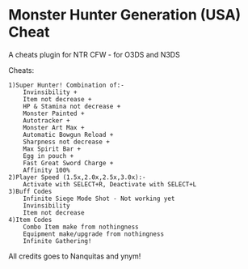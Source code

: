 # Monster Hunter Generation (USA) Cheat

A cheats plugin for NTR CFW - for O3DS and N3DS

Cheats:

	1)Super Hunter! Combination of:- 
		Invinsibility + 
		Item not decrease + 
		HP & Stamina not decrease + 
		Monster Painted + 
		Autotracker + 
		Monster Art Max + 
		Automatic Bowgun Reload + 
		Sharpness not decrease + 
		Max Spirit Bar + 
		Egg in pouch + 
		Fast Great Sword Charge + 
		Affinity 100%
	2)Player Speed (1.5x,2.0x,2.5x,3.0x):- 
		Activate with SELECT+R, Deactivate with SELECT+L
	3)Buff Codes
		Infinite Siege Mode Shot - Not working yet
		Invinsibility
		Item not decrease
	4)Item Codes
		Combo Item make from nothingness
		Equipment make/upgrade from nothingness
		Infinite Gathering!

All credits goes to Nanquitas and ynym!
